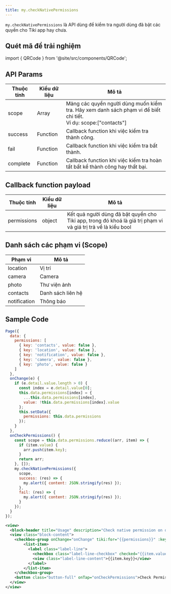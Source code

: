 ```yaml
---
title: my.checkNativePermissions
---
```


`my.checkNativePermissions` là API dùng để kiểm tra người dùng đã bật các quyền cho Tiki app hay chưa.

## Quét mã để trải nghiệm

import { QRCode } from '@site/src/components/QRCode';

<QRCode page="pages/api/check-native-permissions/index" />

## API Params

| Thuộc tính | Kiểu dữ liệu | Mô tả                                                                                                            |
| ---------- | ------------ | ---------------------------------------------------------------------------------------------------------------- |
| scope      | Array        | Mảng các quyền người dùng muốn kiểm tra. Hãy xem danh sách phạm vi để biết chi tiết.<br/> Ví dụ: scope:["contacts"] |
| success    | Function     | Callback function khi việc kiểm tra thành công.                                                                  |
| fail       | Function     | Callback function khi việc kiểm tra bất thành.                                                                   |
| complete   | Function     | Callback function khi việc kiểm tra hoàn tất bất kể thành công hay thất bại.                                     |

## Callback function payload

| Thuộc tính  | Kiểu dữ liệu | Mô tả                                                                                                         |
| ----------- | ------------ | ------------------------------------------------------------------------------------------------------------- |
| permissions | object       | Kết quả người dùng đã bật quyền cho Tiki app, trong đó khoá là giá trị phạm vi và giá trị trả về là kiểu bool |

## Danh sách các phạm vi (Scope)

| Phạm vi     | Mô tả             |
| ----------- | ----------------- |
| location    | Vị trí            |
| camera      | Camera            |
| photo       | Thư viện ảnh      |
| contacts    | Danh sách liên hệ |
| notification | Thông báo         |

## Sample Code

```js title=index.js
Page({
  data: {
    permissions: [
      { key: 'contacts', value: false },
      { key: 'location', value: false },
      { key: 'notification', value: false },
      { key: 'camera', value: false },
      { key: 'photo', value: false }
    ]
  },
  onChange(e) {
    if (e.detail.value.length > 0) {
      const index = e.detail.value[0];
      this.data.permissions[index] = {
        ...this.data.permissions[index],
        value: !this.data.permissions[index].value
      };
      this.setData({
        permissions: this.data.permissions
      });
    }
  },
  onCheckPermissions() {
    const scope = this.data.permissions.reduce((arr, item) => {
      if (item.value) {
        arr.push(item.key);
      }
      return arr;
    }, []);
    my.checkNativePermissions({
      scope,
      success: (res) => {
        my.alert({ content: JSON.stringify(res) });
      },
      fail: (res) => {
        my.alert({ content: JSON.stringify(res) });
      }
    });
  }
});
```

```xml title=index.txml
<view>
  <block-header title="Usage" description="Check native permission on device" />
  <view class="block-content">
    <checkbox-group onChange="onChange" tiki:for="{{permissions}}" :key="index">
        <list-item>
          <label class="label-line">
            <checkbox class="label-line-checkbox" checked="{{item.value}}" value="{{index}}" />
            <view class="label-line-content">{{item.key}}</view>
          </label>
        </list-item>
    </checkbox-group>
    <button class="button-full" onTap="onCheckPermissions">Check Permission</button>
  </view>
</view>
```

